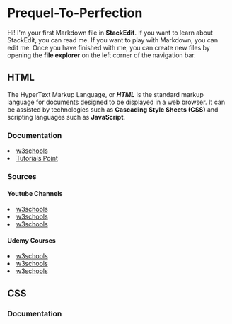 # Prequel-To-Perfection

Hi! I'm your first Markdown file in **StackEdit**. If you want to learn about StackEdit, you can read me. If you want to play with Markdown, you can edit me. Once you have finished with me, you can create new files by opening the **file explorer** on the left corner of the navigation bar.

## HTML
The HyperText Markup Language, or **_HTML_** is the standard markup language for documents designed to be displayed in a web browser. It can be assisted by technologies such as **Cascading Style Sheets (CSS)** and scripting languages such as **JavaScript**.
### Documentation
<li><a href="https://www.w3schools.com/html/">w3schools</a></li>
<li><a href="https://www.tutorialspoint.com/html/index.htm">Tutorials Point</a></li>

### Sources
#### Youtube Channels
<li><a href="">w3schools</a></li>
<li><a href="">w3schools</a></li>
<li><a href="">w3schools</a></li>

#### Udemy Courses
<li><a href="">w3schools</a></li>
<li><a href="">w3schools</a></li>
<li><a href="">w3schools</a></li>

## CSS
### Documentation
